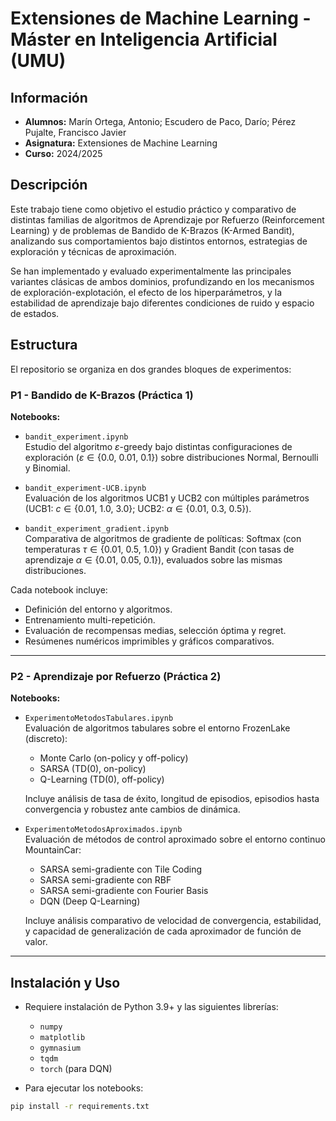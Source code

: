 # Extensiones de Machine Learning - Máster en Inteligencia Artificial (UMU)

## Información

- **Alumnos:** Marín Ortega, Antonio; Escudero de Paco, Darío; Pérez Pujalte, Francisco Javier
- **Asignatura:** Extensiones de Machine Learning
- **Curso:** 2024/2025

## Descripción

Este trabajo tiene como objetivo el estudio práctico y comparativo de distintas familias de algoritmos de Aprendizaje por Refuerzo (Reinforcement Learning) y de problemas de Bandido de K-Brazos (K-Armed Bandit), analizando sus comportamientos bajo distintos entornos, estrategias de exploración y técnicas de aproximación.

Se han implementado y evaluado experimentalmente las principales variantes clásicas de ambos dominios, profundizando en los mecanismos de exploración-explotación, el efecto de los hiperparámetros, y la estabilidad de aprendizaje bajo diferentes condiciones de ruido y espacio de estados.

## Estructura

El repositorio se organiza en dos grandes bloques de experimentos:

### P1 - Bandido de K-Brazos (Práctica 1)

**Notebooks:**

- `bandit_experiment.ipynb`  
  Estudio del algoritmo $\varepsilon$-greedy bajo distintas configuraciones de exploración ($\varepsilon \in \{0.0,\ 0.01,\ 0.1\}$) sobre distribuciones Normal, Bernoulli y Binomial.

- `bandit_experiment-UCB.ipynb`  
  Evaluación de los algoritmos UCB1 y UCB2 con múltiples parámetros (UCB1: $c \in \{0.01,\ 1.0,\ 3.0\}$; UCB2: $\alpha \in \{0.01,\ 0.3,\ 0.5\}$).

- `bandit_experiment_gradient.ipynb`  
  Comparativa de algoritmos de gradiente de políticas: Softmax (con temperaturas $\tau \in \{0.01,\ 0.5,\ 1.0\}$) y Gradient Bandit (con tasas de aprendizaje $\alpha \in \{0.01,\ 0.05,\ 0.1\}$), evaluados sobre las mismas distribuciones.

Cada notebook incluye:

- Definición del entorno y algoritmos.
- Entrenamiento multi-repetición.
- Evaluación de recompensas medias, selección óptima y regret.
- Resúmenes numéricos imprimibles y gráficos comparativos.

---

### P2 - Aprendizaje por Refuerzo (Práctica 2)

**Notebooks:**

- `ExperimentoMetodosTabulares.ipynb`  
  Evaluación de algoritmos tabulares sobre el entorno FrozenLake (discreto):

  - Monte Carlo (on-policy y off-policy)
  - SARSA (TD(0), on-policy)
  - Q-Learning (TD(0), off-policy)

  Incluye análisis de tasa de éxito, longitud de episodios, episodios hasta convergencia y robustez ante cambios de dinámica.

- `ExperimentoMetodosAproximados.ipynb`  
  Evaluación de métodos de control aproximado sobre el entorno continuo MountainCar:

  - SARSA semi-gradiente con Tile Coding
  - SARSA semi-gradiente con RBF
  - SARSA semi-gradiente con Fourier Basis
  - DQN (Deep Q-Learning)

  Incluye análisis comparativo de velocidad de convergencia, estabilidad, y capacidad de generalización de cada aproximador de función de valor.

---

## Instalación y Uso

- Requiere instalación de Python 3.9+ y las siguientes librerías:

  - `numpy`
  - `matplotlib`
  - `gymnasium`
  - `tqdm`
  - `torch` (para DQN)

- Para ejecutar los notebooks:

```bash
pip install -r requirements.txt
